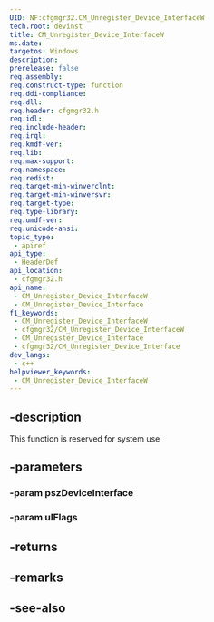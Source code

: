 ```yaml
---
UID: NF:cfgmgr32.CM_Unregister_Device_InterfaceW
tech.root: devinst
title: CM_Unregister_Device_InterfaceW
ms.date: 
targetos: Windows
description: 
prerelease: false
req.assembly: 
req.construct-type: function
req.ddi-compliance: 
req.dll: 
req.header: cfgmgr32.h
req.idl: 
req.include-header: 
req.irql: 
req.kmdf-ver: 
req.lib: 
req.max-support: 
req.namespace: 
req.redist: 
req.target-min-winverclnt: 
req.target-min-winversvr: 
req.target-type: 
req.type-library: 
req.umdf-ver: 
req.unicode-ansi: 
topic_type:
 - apiref
api_type:
 - HeaderDef
api_location:
 - cfgmgr32.h
api_name:
 - CM_Unregister_Device_InterfaceW
 - CM_Unregister_Device_Interface
f1_keywords:
 - CM_Unregister_Device_InterfaceW
 - cfgmgr32/CM_Unregister_Device_InterfaceW
 - CM_Unregister_Device_Interface
 - cfgmgr32/CM_Unregister_Device_Interface
dev_langs:
 - c++
helpviewer_keywords:
 - CM_Unregister_Device_InterfaceW
---
```


## -description

This function is reserved for system use.

## -parameters

### -param pszDeviceInterface

### -param ulFlags

## -returns

## -remarks

## -see-also

